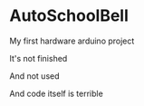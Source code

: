 # AutoSchoolBell
My first hardware arduino project

It's not finished

And not used

And code itself is terrible
